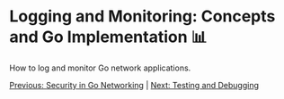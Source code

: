# Logging and Monitoring: Concepts and Go Implementation 📊

How to log and monitor Go network applications.

[Previous: Security in Go Networking](19-security-in-go-networking.md) | [Next: Testing and Debugging](21-testing-and-debugging.md)

